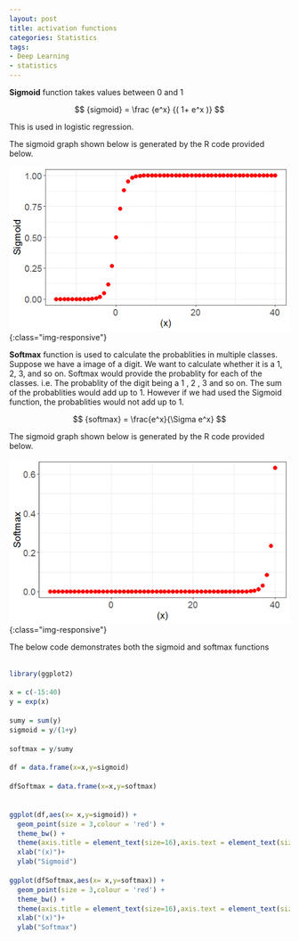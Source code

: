 ```yaml
---
layout: post
title: activation functions
categories: Statistics
tags:
- Deep Learning
- statistics
---
```


**Sigmoid** function takes values between 0 and 1 

$$ {sigmoid} =  \frac {e^x} {( 1+ e^x )} $$ 

This is used in logistic regression.

The sigmoid graph shown below is generated by the R code provided below.

![Sigmoid](/Images/Sigmoid.png){:class="img-responsive"}

**Softmax** function is used to calculate the probablities in multiple classes. Suppose we have a image of a digit. We want to calculate whether it is a 1, 2, 3, and so on. Softmax would provide the probablity for each of the classes. i.e. The probablity of the digit being a 1 , 2 , 3  and so on. The sum of the probablities would add up to 1. However if we had used the Sigmoid function, the probablities would not add up to 1.

$$ {softmax} =  \frac{e^x}{\Sigma  e^x} $$      

The sigmoid graph shown below is generated by the R code provided below.

![Softmax](/Images/Softmax.png){:class="img-responsive"}

The below code demonstrates both the sigmoid and softmax functions

~~~ R

library(ggplot2)

x = c(-15:40)
y = exp(x)

sumy = sum(y)
sigmoid = y/(1+y)

softmax = y/sumy

df = data.frame(x=x,y=sigmoid)

dfSoftmax = data.frame(x=x,y=softmax)


ggplot(df,aes(x= x,y=sigmoid)) +  
  geom_point(size = 3,colour = 'red') +
  theme_bw() +
  theme(axis.title = element_text(size=16),axis.text = element_text(size=14))+
  xlab("(x)")+
  ylab("Sigmoid")

ggplot(dfSoftmax,aes(x= x,y=softmax)) +  
  geom_point(size = 3,colour = 'red') +
  theme_bw() +
  theme(axis.title = element_text(size=16),axis.text = element_text(size=14))+
  xlab("(x)")+
  ylab("Softmax")


~~~

